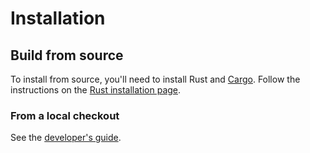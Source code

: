 # Installation

## Build from source

To install from source, you'll need to install Rust and [Cargo][cargo]. Follow
the instructions on the [Rust installation page][install-rust].

[install-rust]: https://www.rust-lang.org/tools/install

### From a local checkout

See the [developer's guide](dev.md).

[cargo]: https://doc.rust-lang.org/cargo/
